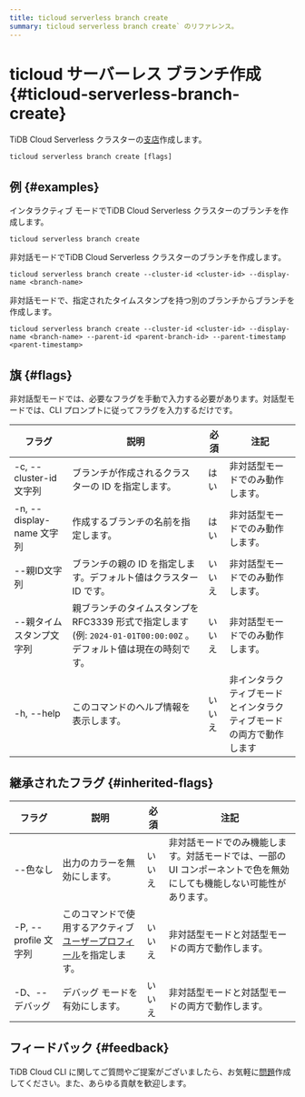 ```yaml
---
title: ticloud serverless branch create
summary: ticloud serverless branch create` のリファレンス。
---
```


# ticloud サーバーレス ブランチ作成 {#ticloud-serverless-branch-create}

TiDB Cloud Serverless クラスターの[支店](/tidb-cloud/branch-overview.md)作成します。

```shell
ticloud serverless branch create [flags]
```

## 例 {#examples}

インタラクティブ モードでTiDB Cloud Serverless クラスターのブランチを作成します。

```shell
ticloud serverless branch create
```

非対話モードでTiDB Cloud Serverless クラスターのブランチを作成します。

```shell
ticloud serverless branch create --cluster-id <cluster-id> --display-name <branch-name>
```

非対話モードで、指定されたタイムスタンプを持つ別のブランチからブランチを作成します。

```shell
ticloud serverless branch create --cluster-id <cluster-id> --display-name <branch-name> --parent-id <parent-branch-id> --parent-timestamp <parent-timestamp>
```

## 旗 {#flags}

非対話型モードでは、必要なフラグを手動で入力する必要があります。対話型モードでは、CLI プロンプトに従ってフラグを入力するだけです。

| フラグ                    | 説明                                                                          | 必須  | 注記                                |
| ---------------------- | --------------------------------------------------------------------------- | --- | --------------------------------- |
| -c, --cluster-id 文字列   | ブランチが作成されるクラスターの ID を指定します。                                                 | はい  | 非対話型モードでのみ動作します。                  |
| -n, --display-name 文字列 | 作成するブランチの名前を指定します。                                                          | はい  | 非対話型モードでのみ動作します。                  |
| --親ID文字列               | ブランチの親の ID を指定します。デフォルト値はクラスター ID です。                                       | いいえ | 非対話型モードでのみ動作します。                  |
| --親タイムスタンプ文字列          | 親ブランチのタイムスタンプを RFC3339 形式で指定します (例: `2024-01-01T00:00:00Z` 。デフォルト値は現在の時刻です。 | いいえ | 非対話型モードでのみ動作します。                  |
| -h, --help             | このコマンドのヘルプ情報を表示します。                                                         | いいえ | 非インタラクティブモードとインタラクティブモードの両方で動作します |

## 継承されたフラグ {#inherited-flags}

| フラグ               | 説明                                                                             | 必須  | 注記                                                           |
| ----------------- | ------------------------------------------------------------------------------ | --- | ------------------------------------------------------------ |
| --色なし             | 出力のカラーを無効にします。                                                                 | いいえ | 非対話モードでのみ機能します。対話モードでは、一部の UI コンポーネントで色を無効にしても機能しない可能性があります。 |
| -P, --profile 文字列 | このコマンドで使用するアクティブ[ユーザープロフィール](/tidb-cloud/cli-reference.md#user-profile)を指定します。 | いいえ | 非対話型モードと対話型モードの両方で動作します。                                     |
| -D、--デバッグ         | デバッグ モードを有効にします。                                                               | いいえ | 非対話型モードと対話型モードの両方で動作します。                                     |

## フィードバック {#feedback}

TiDB Cloud CLI に関してご質問やご提案がございましたら、お気軽に[問題](https://github.com/tidbcloud/tidbcloud-cli/issues/new/choose)作成してください。また、あらゆる貢献を歓迎します。

